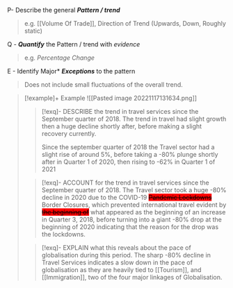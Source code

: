 
P- Describe the general ***Pattern / trend***
> e.g. [[Volume Of Trade]], Direction of Trend (Upwards, Down, Roughly static)

Q - ***Quantify*** the Pattern / trend with *evidence*
> e.g. *Percentage Change*

E - Identify Major* ***Exceptions*** to the pattern
> Does not include small fluctuations of the overall trend.

> [!example]+ Example
![[Pasted image 20221117131634.png]]
>
>
>>[!exq]- DESCRIBE the trend in travel services since the September quarter of 2018.
>>The trend in travel had slight growth then a huge decline shortly after, before making a slight recovery currently.
>>
>>Since the september quarter of 2018 the Travel sector had a slight rise of around 5%, before taking a -80% plunge shortly after in Quarter 1 of 2020, then rising to -62% in Quarter 1 of 2021
>
>>
>
>>[!exq]- ACCOUNT for the trend in travel services since the September quarter of 2018.
> >The Travel sector took a huge -80% decline in 2020 due to the COVID-19 <mark style="background: red;">~~Pandemic Lockdowns~~</mark> Border Closures, which prevented international travel evident by <mark style="background: red;">~~the beginning of~~</mark> what appeared as the beginning of an increase in Quarter 3, 2018, before turning into a giant -80% drop at the beginning of 2020 indicating that the reason for the drop was the lockdowns.
>
>>
>
> >[!exq]- EXPLAIN what this reveals about the pace of globalisation during this period.
> >The sharp -80% decline in Travel Services indicates a slow down in the pace of globalisation as they are heavily tied to [[Tourism]], and [[Immigration]], two of the four major linkages of Globalisation.

